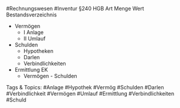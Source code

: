  #Rechnungswesen #Inventur §240 HGB
 Art
 Menge
 Wert
 Bestandsverzeichnis
  - Vermögen
    - I Anlage
    - II Umlauf
  - Schulden
    - Hypotheken
    - Darlen
    - Verbindlichkeiten
  - Ermittlung EK
    - Vermögen - Schulden

   Tags & Topics:
   #Anlage
   #Hypothek
   #Vermög
   #Schulden
   #Darlen
   #Verbindlichkeit
   #Vermögen
   #Umlauf
   #Ermittlung
   #Verbindlichkeiten
   #Schuld